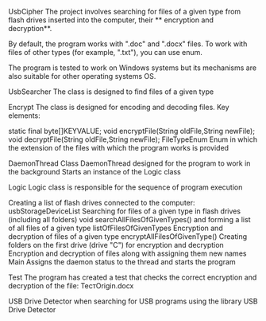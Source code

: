 UsbCipher
The project involves searching for files of a given type from flash drives inserted into the computer, their ** encryption and decryption**.

By default, the program works with ".doc" and ".docx" files. To work with files of other types (for example, ".txt"), you can use enum.

The program is tested to work on Windows systems but its mechanisms are also suitable for other operating systems OS.

UsbSearcher
The class is designed to find files of a given type

Encrypt
The class is designed for encoding and decoding files. Key elements:

static final byte[]KEYVALUE;
        void encryptFile(String oldFile,String newFile);
        void decryptFile(String oldFile,String newFile);
FileTypeEnum
Enum in which the extension of the files with which the program works is provided

DaemonThread
Class DaemonThread designed for the program to work in the background Starts an instance of the Logic class

Logic
Logic class is responsible for the sequence of program execution

Creating a list of flash drives connected to the computer: usbStorageDeviceList
Searching for files of a given type in flash drives (including all folders) void searchAllFilesOfGivenTypes() and forming a list of all files of a given type listOfFilesOfGivenTypes
Encryption and decryption of files of a given type encryptAllFilesOfGivenType()
Creating folders on the first drive (drive "C") for encryption and decryption
Encryption and decryption of files along with assigning them new names
Main
Assigns the daemon status to the thread and starts the program

Test
The program has created a test that checks the correct encryption and decryption of the file: ТестOrigin.docx

USB Drive Detector
when searching for USB programs using the library USB Drive Detector
